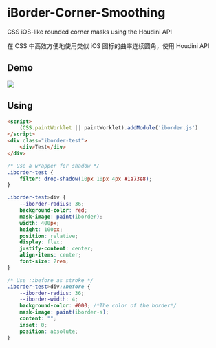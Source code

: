 # iBorder-Corner-Smoothing
CSS iOS-like rounded corner masks using the Houdini API

在 CSS 中高效方便地使用类似 iOS 图标的曲率连续圆角，使用 Houdini API

## Demo

![](https://github.com/1-Dot/iBorder-Corner-Smoothing/blob/main/demo.png?raw=true)

## Using

```html
<script>
    (CSS.paintWorklet || paintWorklet).addModule('iborder.js')
</script>
<div class="iborder-test">
    <div>Test</div>
</div>
```

```css
/* Use a wrapper for shadow */
.iborder-test {
    filter: drop-shadow(10px 10px 4px #1a73e8);
}

.iborder-test>div {
    --iborder-radius: 36;
    background-color: red;
    mask-image: paint(iborder);
    width: 400px;
    height: 100px;
    position: relative;
    display: flex;
    justify-content: center;
    align-items: center;
    font-size: 2rem;
}

/* Use ::before as stroke */
.iborder-test>div::before {
    --iborder-radius: 36;
    --iborder-width: 4;
    background-color: #000; /*The color of the border*/
    mask-image: paint(iborder-s);
    content: "";
    inset: 0;
    position: absolute;
}
```

